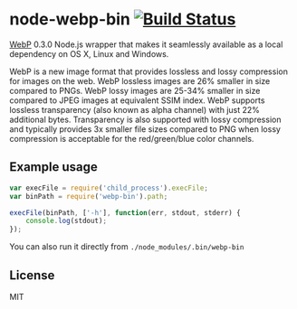 # node-webp-bin [![Build Status](https://secure.travis-ci.org/yuanyan/node-webp-bin.png?branch=master)](http://travis-ci.org/yuanyan/node-webp-bin)

[WebP](https://developers.google.com/speed/webp/) 0.3.0 Node.js wrapper that makes it seamlessly available as a local dependency on OS X, Linux and Windows.

WebP is a new image format that provides lossless and lossy compression for images on the web.
WebP lossless images are 26% smaller in size compared to PNGs. WebP lossy images are 25-34% smaller in size compared to JPEG images at equivalent SSIM index.
WebP supports lossless transparency (also known as alpha channel) with just 22% additional bytes.
Transparency is also supported with lossy compression and typically provides 3x smaller file sizes compared to PNG when lossy compression is
acceptable for the red/green/blue color channels.

## Example usage

```js
var execFile = require('child_process').execFile;
var binPath = require('webp-bin').path;

execFile(binPath, ['-h'], function(err, stdout, stderr) {
    console.log(stdout);
});
```

You can also run it directly from `./node_modules/.bin/webp-bin`


## License

MIT
